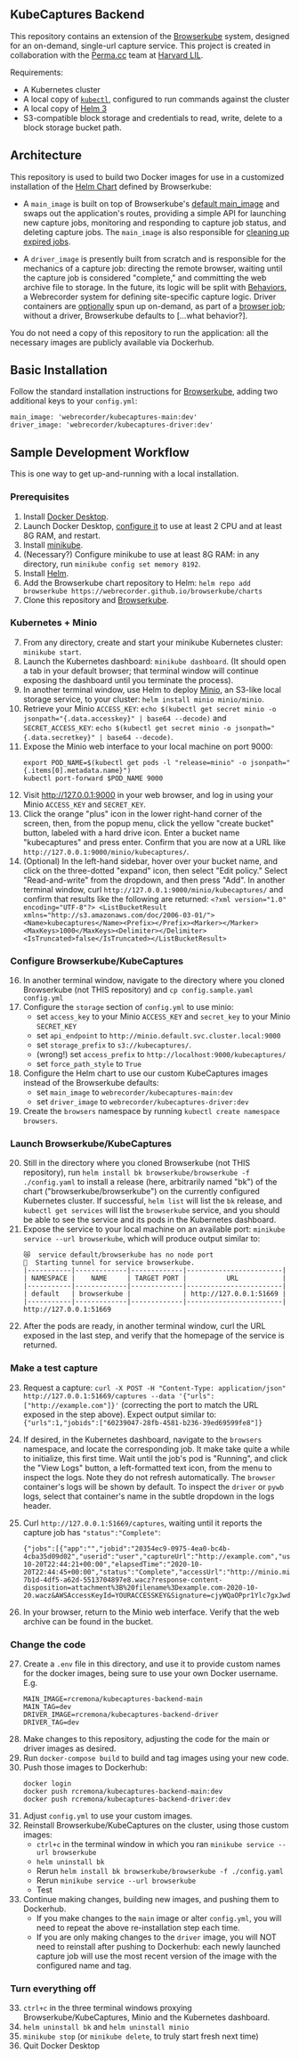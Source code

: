 ## KubeCaptures Backend

This repository contains an extension of the [Browserkube](https://github.com/webrecorder/browserkube) system,
designed for an on-demand, single-url capture service. This project is created in collaboration with the [Perma.cc](https://perma.cc) team at [Harvard LIL](https://github.com/harvard-lil).

Requirements:
- A Kubernetes cluster
- A local copy of [`kubectl`](https://kubernetes.io/docs/tasks/tools/install-kubectl/), configured to run commands against the cluster
- A local copy of [Helm 3](https://v3.helm.sh/)
- S3-compatible block storage and credentials to read, write, delete to a block storage bucket path.


## Architecture

This repository is used to build two Docker images for use in a customized installation of the [Helm Chart](https://github.com/webrecorder/browserkube/tree/main/chart) defined by Browserkube:

- A `main_image` is built on top of Browserkube's [default main_image](https://github.com/webrecorder/browserkube/blob/ddd9012ebd2125cd6376d438879ed21c3ff60c6b/chart/templates/deploy.yaml#L108) and swaps out the application's routes, providing a simple API for launching new capture jobs, monitoring and responding to capture job status, and deleting capture jobs. The `main_image` is also responsible for [cleaning up expired jobs](https://github.com/webrecorder/browserkube/blob/ddd9012ebd2125cd6376d438879ed21c3ff60c6b/chart/templates/deploy.yaml#L22).

- A `driver_image` is presently built from scratch and is responsible for the mechanics of a capture job: directing the remote browser, waiting until the capture job is considered "complete," and committing the web archive file to storage. In the future, its logic will be split with [Behaviors](https://github.com/webrecorder/behaviors), a Webrecorder system for defining site-specific capture logic. Driver containers are [optionally](https://github.com/webrecorder/browserkube/blob/e792c4080fb44738297c7fd3d2a95c083be10b95/chart/templates/configmap.yaml#L74) spun up on-demand, as part of a [browser job](https://github.com/webrecorder/browserkube/blob/41ccddb0f634e3e112a3480bc06277fe0c491a09/templates/browser-job.yaml#L183); without a driver, Browserkube defaults to [...what behavior?].

You do not need a copy of this repository to run the application: all the necessary images are publicly available via Dockerhub.


## Basic Installation

Follow the standard installation instructions for [Browserkube](https://github.com/webrecorder/browserkube/blob/41ccddb0f634e3e112a3480bc06277fe0c491a09/README.md), adding two additional keys to your `config.yml`:

```
main_image: 'webrecorder/kubecaptures-main:dev'
driver_image: 'webrecorder/kubecaptures-driver:dev'
```


## Sample Development Workflow

This is one way to get up-and-running with a local installation.

### Prerequisites

1. Install [Docker Desktop](https://docs.docker.com/desktop/).
2. Launch Docker Desktop, [configure it](https://docs.docker.com/docker-for-mac/#resources) to use at least 2 CPU and at least 8G RAM, and restart.
3. Install [minikube](https://minikube.sigs.k8s.io/docs/start/).
3. (Necessary?) Configure minikube to use at least 8G RAM: in any directory, run `minikube config set memory 8192`.
4. Install [Helm](https://helm.sh/docs/intro/install/).
5. Add the Browserkube chart repository to Helm: `helm repo add browserkube https://webrecorder.github.io/browserkube/charts`
6. Clone this repository and [Browserkube](https://github.com/webrecorder/browserkube).

### Kubernetes + Minio

7. From any directory, create and start your minikube Kubernetes cluster: `minikube start`.
8. Launch the Kubernetes dashboard: `minikube dashboard`. (It should open a tab in your default browser; that terminal window will continue exposing the dashboard until you terminate the process).
10. In another terminal window, use Helm to deploy [Minio](https://min.io/), an S3-like local storage service, to your cluster: `helm install minio minio/minio`.
11. Retrieve your Minio `ACCESS_KEY`: `echo $(kubectl get secret minio -o jsonpath="{.data.accesskey}" | base64 --decode)` and `SECRET_ACCESS_KEY`: `echo $(kubectl get secret minio -o jsonpath="{.data.secretkey}" | base64 --decode)`.
12. Expose the Minio web interface to your local machine on port 9000:
    ```
    export POD_NAME=$(kubectl get pods -l "release=minio" -o jsonpath="{.items[0].metadata.name}")
    kubectl port-forward $POD_NAME 9000
    ```
13. Visit http://127.0.0.1:9000 in your web browser, and log in using your Minio `ACCESS_KEY` and `SECRET_KEY`.
14. Click the orange "plus" icon in the lower right-hand corner of the screen, then, from the popup menu, click the yellow "create bucket" button, labeled with a hard drive icon. Enter a bucket name "kubecaptures" and press enter. Confirm that you are now at a URL like `http://127.0.0.1:9000/minio/kubecaptures/`.
15. (Optional) In the left-hand sidebar, hover over your bucket name, and click on the three-dotted "expand" icon, then select "Edit policy." Select "Read-and-write" from the dropdown, and then press "Add". In another terminal window, curl `http://127.0.0.1:9000/minio/kubecaptures/` and confirm that results like the following are returned: `<?xml version="1.0" encoding="UTF-8"?>
<ListBucketResult xmlns="http://s3.amazonaws.com/doc/2006-03-01/"><Name>kubecaptures</Name><Prefix></Prefix><Marker></Marker><MaxKeys>1000</MaxKeys><Delimiter></Delimiter><IsTruncated>false</IsTruncated></ListBucketResult>`

### Configure Browserkube/KubeCaptures

16. In another terminal window, navigate to the directory where you cloned Browserkube (not THIS repository) and `cp config.sample.yaml config.yml`
17. Configure the `storage` section of `config.yml` to use minio:
    - set `access_key` to your Minio `ACCESS_KEY` and `secret_key` to your Minio `SECRET_KEY`
    - set `api_endpoint` to `http://minio.default.svc.cluster.local:9000`
    - set `storage_prefix` to `s3://kubecaptures/`.
    - (wrong!) set `access_prefix` to `http://localhost:9000/kubecaptures/`
    - set `force_path_style` to `True`
18. Configure the Helm chart to use our custom KubeCaptures images instead of the Browserkube defaults:
    - set `main_image` to `webrecorder/kubecaptures-main:dev`
    - set `driver_image` to  `webrecorder/kubecaptures-driver:dev`
19. Create the `browsers` namespace by running `kubectl create namespace browsers`.

### Launch Browserkube/KubeCaptures

20. Still in the directory where you cloned Browserkube (not THIS repository), run `helm install bk browserkube/browserkube -f ./config.yaml` to install a release (here, arbitrarily named "bk") of the chart ("browserkube/browserkube") on the currently configured Kubernetes cluster. If successful, `helm list` will list the `bk` release, and `kubectl get services` will list the `browserkube` service, and you should be able to see the service and its pods in the Kubernetes dashboard.
21. Expose the service to your local machine on an available port: `minikube service --url browserkube`, which will produce output similar to:
    ```
    😿  service default/browserkube has no node port
    🏃  Starting tunnel for service browserkube.
    |-----------|-------------|-------------|------------------------|
    | NAMESPACE |    NAME     | TARGET PORT |          URL           |
    |-----------|-------------|-------------|------------------------|
    | default   | browserkube |             | http://127.0.0.1:51669 |
    |-----------|-------------|-------------|------------------------|
    http://127.0.0.1:51669
    ```
22. After the pods are ready, in another terminal window, curl the URL exposed in the last step, and verify that the homepage of the service is returned.

### Make a test capture

23. Request a capture: `curl -X POST -H "Content-Type: application/json" http://127.0.0.1:51669/captures --data '{"urls": ["http://example.com"]}'` (correcting the port to match the URL exposed in the step above). Expect output similar to: `{"urls":1,"jobids":["60239047-28fb-4581-b236-39ed69599fe8"]}`

24. If desired, in the Kubernetes dashboard, navigate to the `browsers` namespace, and locate the corresponding job. It make take quite a while to initialize, this first time. Wait until the job's pod is "Running", and click the "View Logs" button, a left-formatted text icon, from the menu to inspect the logs. Note they do not refresh automatically. The `browser` container's logs will be shown by default. To inspect the `driver` or `pywb` logs, select that container's name in the subtle dropdown in the logs header.

25. Curl `http://127.0.0.1:51669/captures`, waiting until it reports the capture job has `"status":"Complete"`:
    ```
    {"jobs":[{"app":"","jobid":"20354ec9-0975-4ea0-bc4b-4cba35d09d02","userid":"user","captureUrl":"http://example.com","userTag":"","startTime":"2020-10-20T22:44:21+00:00","elapsedTime":"2020-10-20T22:44:45+00:00","status":"Complete","accessUrl":"http://minio.minio.svc.cluster.local:9000/kubecaptures/236ca1d4-7b1d-4df5-a62d-5513704897e8.wacz?response-content-disposition=attachment%3B%20filename%3Dexample.com-2020-10-20.wacz&AWSAccessKeyId=YOURACCESSKEY&Signature=cjyWQaOPpr1Ylc7gxJwdsePiXx4%3D&Expires=1603248261"}]}
    ```

26. In your browser, return to the Minio web interface. Verify that the web archive can be found in the bucket.

### Change the code

27. Create a `.env` file in this directory, and use it to provide custom names for the docker images, being sure to use your own Docker username. E.g.
    ```
    MAIN_IMAGE=rcremona/kubecaptures-backend-main
    MAIN_TAG=dev
    DRIVER_IMAGE=rcremona/kubecaptures-backend-driver
    DRIVER_TAG=dev
    ```
28. Make changes to this repository, adjusting the code for the main or driver images as desired.
29. Run `docker-compose build` to build and tag images using your new code.
30. Push those images to Dockerhub:
    ```
    docker login
    docker push rcremona/kubecaptures-backend-main:dev
    docker push rcremona/kubecaptures-backend-driver:dev
    ```
32. Adjust `config.yml` to use your custom images.
33. Reinstall Browserkube/KubeCaptures on the cluster, using those custom images:
    - `ctrl+c` in the terminal window in which you ran `minikube service --url browserkube`
    - `helm uninstall bk`
    - Rerun `helm install bk browserkube/browserkube -f ./config.yaml`
    - Rerun `minikube service --url browserkube`
    - Test
34. Continue making changes, building new images, and pushing them to Dockerhub.
    - If you make changes to the `main` image or alter `config.yml`, you will need to repeat the above re-installation step each time.
    - If you are only making changes to the `driver` image, you will NOT need to reinstall after pushing to Dockerhub: each newly launched capture job will use the most recent version of the image with the configured name and tag.

### Turn everything off

33. `ctrl+c` in the three terminal windows proxying Browserkube/KubeCaptures, Minio and the Kubernetes dashboard.
34. `helm uninstall bk` and `helm uninstall minio`
35. `minikube stop` (or `minikube delete`, to truly start fresh next time)
36. Quit Docker Desktop
